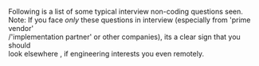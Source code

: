 Following is a list of some typical interview non-coding questions seen.  
Note: If you face *only* these questions in interview (especially from 'prime vendor'  
/'implementation partner' or other companies), its a clear sign that you should  
look elsewhere , if engineering interests you even remotely.